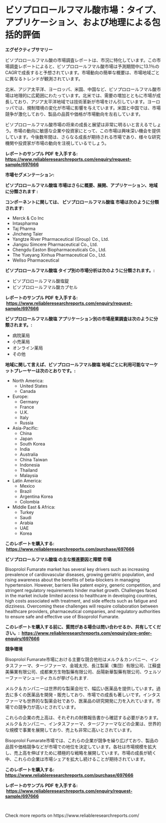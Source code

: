 <p><h1>ビソプロロールフマル酸市場：タイプ、アプリケーション、および地理による包括的評価</h1></p><p><strong>エグゼクティブサマリー</strong></p>
<p><p>ビソプロロールフマル酸の市場調査レポートは、市況に特化しています。この市場調査レポートによると、ビソプロロールフマル酸市場は予測期間中に13.1％のCAGRで成長すると予想されています。市場動向の簡単な概要は、市場地域ごとに異なるトレンドが観測されています。</p><p>北米、アジア太平洋、ヨーロッパ、米国、中国など、ビソプロロールフマル酸市場は地理的に広範囲にわたっています。北米では、需要の増加とともに市場が成長しており、アジア太平洋地域では技術革新が市場をけん引しています。ヨーロッパでは、規制環境の変化が市場に影響を与えています。米国と中国では、市場競争が激化しており、製品の品質や価格が市場動向を左右しています。</p><p>ビソプロロールフマル酸市場の将来の成長と展望は非常に明るいと言えるでしょう。市場の動向に敏感な企業や投資家にとって、この市場は興味深い機会を提供しています。今後数年間は、さらなる成長が期待される市場であり、様々な研究機関や投資家が市場の動向を注視しているでしょう。</p></p>
<p><strong>レポートのサンプル PDF を入手する: <a href="https://www.reliableresearchreports.com/enquiry/request-sample/697666">https://www.reliableresearchreports.com/enquiry/request-sample/697666</a></strong></p>
<p><strong>市場セグメンテーション:</strong></p>
<p><strong> ビソプロロールフマル酸塩 市場はさらに概要、展開、アプリケーション、地域に分類されます :</strong></p>
<p><strong>コンポーネントに関しては、 ビソプロロールフマル酸塩 市場は次のように分類されます: &nbsp;</strong></p>
<p><ul><li>Merck & Co Inc</li><li>Intaspharma</li><li>Taj Pharma</li><li>Jincheng Taier</li><li>Yangtze River Pharmaceutical (Group) Co., Ltd.</li><li>Jiangsu Simcere Pharmaceutical Co., Ltd.</li><li>Chengdu Easton Biopharmaceuticals Co., Ltd.</li><li>The Yueyang Xinhua Pharmaceutical Co., Ltd.</li><li>Wellso Pharmaceutical</li></ul></p>
<p><strong> ビソプロロールフマル酸塩 タイプ別の市場分析は次のように分類されます。:</strong></p>
<p><ul><li>ビソプロロールフマル酸塩錠</li><li>ビソプロロールフマル酸カプセル</li></ul></p>
<p><strong>レポートのサンプル PDF を入手する: &nbsp;<a href="https://www.reliableresearchreports.com/enquiry/request-sample/697666">https://www.reliableresearchreports.com/enquiry/request-sample/697666</a></strong></p>
<p><strong> ビソプロロールフマル酸塩 アプリケーション別の市場産業調査は次のように分類されます。:</strong></p>
<p><ul><li>病院薬局</li><li>小売薬局</li><li>オンライン薬局</li><li>その他</li></ul></p>
<p><strong>地域に関して言えば、ビソプロロールフマル酸塩 地域ごとに利用可能なマーケットプレーヤーは次のとおりです。:</strong></p>
<p><ul>
    <li>
        North America:
        <ul>
            <li>United States</li>
            <li>Canada</li>
        </ul>
    </li>
    <li>
        Europe:
        <ul>
            <li>Germany</li>
            <li>France</li>
            <li>U.K.</li>
            <li>Italy</li>
            <li>Russia</li>
        </ul>
    </li>
    <li>
        Asia-Pacific:
        <ul>
            <li>China</li>
            <li>Japan</li>
            <li>South Korea</li>
            <li>India</li>
            <li>Australia</li>
            <li>China Taiwan</li>
            <li>Indonesia</li>
            <li>Thailand</li>
            <li>Malaysia</li>
        </ul>
    </li>
    <li>
        Latin America:
        <ul>
            <li>Mexico</li>
            <li>Brazil</li>
            <li>Argentina Korea</li>
            <li>Colombia</li>
        </ul>
    </li>
    <li>
        Middle East & Africa:
        <ul>
            <li>Turkey</li>
            <li>Saudi</li>
            <li>Arabia</li>
            <li>UAE</li>
            <li>Korea</li>
        </ul>
    </li>
    </ul></p>
<p><strong>このレポートを購入する: &nbsp;<a href="https://www.reliableresearchreports.com/purchase/697666">https://www.reliableresearchreports.com/purchase/697666</a></strong></p>
<p><strong>ビソプロロールフマル酸塩 の主な推進要因と障壁 市場</strong></p>
<p><p>Bisoprolol Fumarate market has several key drivers such as increasing prevalence of cardiovascular diseases, growing geriatric population, and rising awareness about the benefits of beta-blockers in managing hypertension. However, barriers like patent expiry, generic competition, and stringent regulatory requirements hinder market growth. Challenges faced in the market include limited access to healthcare in developing countries, high costs associated with treatment, and side effects such as fatigue and dizziness. Overcoming these challenges will require collaboration between healthcare providers, pharmaceutical companies, and regulatory authorities to ensure safe and effective use of Bisoprolol Fumarate.</p></p>
<p><strong>このレポートを購入する前に、質問がある場合は問い合わせるか、共有してください。:&nbsp; <a href="https://www.reliableresearchreports.com/enquiry/pre-order-enquiry/697666">https://www.reliableresearchreports.com/enquiry/pre-order-enquiry/697666</a></strong></p>
<p><strong>競争環境</strong></p>
<p><p>Bisoprolol Fumarate市場における主要な競合他社はメルク＆カンパニー、インタスファーマ、タージファーマ、金城太児、長江製薬（集団）有限公司、江蘇盛美藥業有限公司、成都東方生物製藥有限公司、岳陽新華製藥有限公司、ウェルソーファーマシューティカルが挙げられます.</p><p>メルク＆カンパニーは世界的な製薬会社で、幅広い医薬品を提供しています。過去に多くの医薬品を開発・販売しており、市場での成長も著しいです。インタスファーマも世界的な製薬会社であり、医薬品の研究開発に力を入れています。市場での競争力が高いとされています。</p><p>これらの企業の売上高は、それぞれの財務報告書から確認する必要があります。メルク＆カンパニー、インタスファーマ、タージファーマなどの企業は、世界的な規模で事業を展開しており、売上も非常に高いとされています。</p><p>Bisoprolol Fumarate市場では、これらの企業が競争を繰り広げており、製品の品質や価格競争などが市場での地位を決定しています。各社は市場規模を拡大し、売上高を伸ばすために積極的な戦略を展開しています。市場の成長が続く中、これらの企業は市場シェアを拡大し続けることが期待されています。</p></p>
<p><strong>このレポートを購入する: &nbsp; <a href="https://www.reliableresearchreports.com/purchase/697666">https://www.reliableresearchreports.com/purchase/697666</a></strong></p>
<p><strong>レポートのサンプル PDF を入手する: &nbsp;<a href="https://www.reliableresearchreports.com/enquiry/request-sample/697666">https://www.reliableresearchreports.com/enquiry/request-sample/697666</a></strong><strong></strong></p>
<p>&nbsp;</p>
<p>Check more reports on https://www.reliableresearchreports.com/</p>
